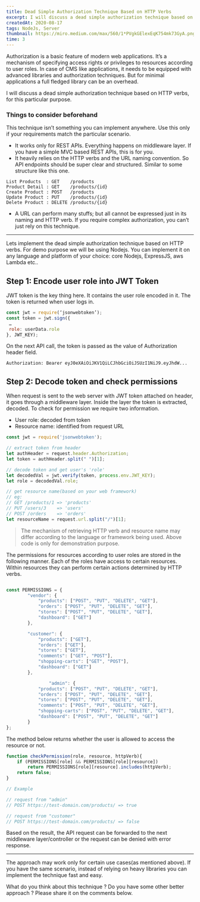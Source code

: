 ```yaml
---
title: Dead Simple Authorization Technique Based on HTTP Verbs
excerpt: I will discuss a dead simple authorization technique based on HTTP verbs..
createdAt: 2020-08-17
tags: NodeJs, Server
thumbnail: https://miro.medium.com/max/560/1*PVgkGElexEqK754mk73GyA.png
time: 3
---
```

Authorization is a basic feature of modern web applications. It’s a mechanism of specifying access rights or privileges to resources according to user roles. In case of CMS like applications, it needs to be equipped with advanced libraries and authorization techniques. But for minimal applications a full fledged library can be an overhead.

I will discuss a dead simple authorization technique based on HTTP verbs, for this particular purpose.

### Things to consider beforehand

This technique isn’t something you can implement anywhere. Use this only if your requirements match the particular scenario.

- It works only for REST APIs. Everything happens on middleware layer. If you have a simple MVC based REST APIs, this is for you.
- It heavily relies on the HTTP verbs and the URL naming convention. So API endpoints should be super clear and structured. Similar to some structure like this one.

```  
List Products  : GET    /products
Product Detail : GET    /products/{id}
Create Product : POST   /products
Update Product : PUT    /products/{id}
Delete Product : DELETE /products/{id}
```

- A URL can perform many stuffs; but all cannot be expressed just in its naming and HTTP verb. If you require complex authorization, you can’t just rely on this technique.

---

Lets implement the dead simple authorization technique based on HTTP verbs. For demo purpose we will be using Nodejs. You can implement it on any language and platform of your choice: core Nodejs, ExpressJS, aws Lambda etc..

## Step 1: Encode user role into JWT Token

JWT token is the key thing here. It contains the user role encoded in it. The token is returned when user logs in.

```js
const jwt = require(‘jsonwebtoken’);
const token = jwt.sign({
 …
 role: userData.role 
}, JWT_KEY);
```

On the next API call, the token is passed as the value of Authorization header field.

```
Authorization: Bearer eyJ0eXAiOiJKV1QiLCJhbGciOiJSUzI1NiJ9.eyJhdW...
```

## Step 2: Decode token and check permissions
When request is sent to the web server with JWT token attached on header, it goes through a middleware layer. Inside the layer the token is extracted, decoded. To check for permission we require two information.

- User role: decoded from token
- Resource name: identified from request URL


```javascript
const jwt = require('jsonwebtoken');

// extract token from header
let authHeader = request.header.Authorization;
let token = authHeader.split(" ")[1];

// decode token and get user's 'role'
let decodedVal = jwt.verify(token, process.env.JWT_KEY);
let role = decodedVal.role;

// get resource name(based on your web framework)
// eg:
// GET /products/1 => 'products'
// PUT /users/3    => 'users'
// POST /orders    => 'orders'
let resourceName = request.url.split("/")[1];
```

> The mechanism of retrieving HTTP verb and resource name may differ according to the language or framework being used. Above code is only for demonstration purpose.

The permissions for resources according to user roles are stored in the following manner. Each of the roles have access to certain resources. Within resources they can perform certain actions determined by HTTP verbs.

```javascript

const PERMISSIONS = {
        "vendor": {
            "products": ["POST", "PUT", "DELETE", "GET"],
            "orders": ["POST", "PUT", "DELETE", "GET"],
            "stores": ["POST", "PUT", "DELETE", "GET"],
            "dashboard": ["GET"]
        },

        "customer": {
            "products": ["GET"],
            "orders": ["GET"],
            "stores": ["GET"],
            "comments": ["GET", "POST"],
            "shopping-carts": ["GET", "POST"],
            "dashboard": ["GET"]
        },

				"admin": {
            "products": ["POST", "PUT", "DELETE", "GET"],
            "orders": ["POST", "PUT", "DELETE", "GET"],
            "stores": ["POST", "PUT", "DELETE", "GET"],
            "comments": ["POST", "PUT", "DELETE", "GET"],
            "shopping-carts": ["POST", "PUT", "DELETE", "GET"],
            "dashboard": ["POST", "PUT", "DELETE", "GET"]
        }
};
```

The method below returns whether the user is allowed to access the resource or not.

```javascript
function checkPermission(role, resource, httpVerb){
	if (PERMISSIONS[role] && PERMISSIONS[role][resource]) 
		return PERMISSIONS[role][resource].includes(httpVerb);
	return false;
}

// Example

// request from "admin" 
// POST https://test-domain.com/products/ => true

// request from "customer" 
// POST https://test-domain.com/products/ => false
```

Based on the result, the API request can be forwarded to the next middleware layer/controller or the request can be denied with error response.

---

The approach may work only for certain use cases(as mentioned above). If you have the same scenario, instead of relying on heavy libraries you can implement the technique fast and easy.

What do you think about this technique ? Do you have some other better approach ? Please share it on the comments below.